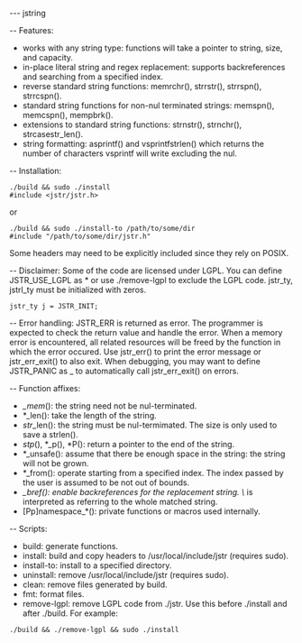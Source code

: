 --- jstring

-- Features:
- works with any string type: functions will take a pointer to string, size, and capacity.
- in-place literal string and regex replacement: supports backreferences and searching from a specified index.
- reverse standard string functions: memrchr(), strrstr(), strrspn(), strrcspn().
- standard string functions for non-nul terminated strings: memspn(), memcspn(), mempbrk().
- extensions to standard string functions: strnstr(), strnchr(), strcasestr_len().
- string formatting: asprintf() and vsprintfstrlen() which returns the number of characters vsprintf will write excluding the nul.

-- Installation:

```
./build && sudo ./install
#include <jstr/jstr.h>
```

or

```
./build && sudo ./install-to /path/to/some/dir
#include "/path/to/some/dir/jstr.h"
```

Some headers may need to be explicitly included since they rely on POSIX.

-- Disclaimer:
Some of the code are licensed under LGPL. You can define JSTR_USE_LGPL as \* or use ./remove-lgpl to exclude the LGPL code.
jstr_ty, jstrl_ty must be initialized with zeros.

```
jstr_ty j = JSTR_INIT;
```

-- Error handling:
JSTR_ERR is returned as error. The programmer is expected to check the return value and handle the error.
When a memory error is encountered, all related resources will be freed by the function in which the error occured.
Use jstr_err() to print the error message or jstr_err_exit() to also exit.
When debugging, you may want to define JSTR_PANIC as \_ to automatically call jstr_err_exit() on errors.

-- Function affixes:
- *_mem*(): the string need not be nul-terminated.
- *_len(): take the length of the string.
- *str*_len(): the string must be nul-termimated. The size is only used to save a strlen().
- *stp*(), *_p(), *P(): return a pointer to the end of the string.
- *_unsafe(): assume that there be enough space in the string: the string will not be grown.
- *_from(): operate starting from a specified index.
The index passed by the user is assumed to be not out of bounds.
- *_bref(): enable backreferences for the replacement string.
\\* is interpreted as referring to the whole matched string.
- [Pp]namespace_*(): private functions or macros used internally.

-- Scripts:
- build: generate functions.
- install: build and copy headers to /usr/local/include/jstr (requires sudo).
- install-to: install to a specified directory.
- uninstall: remove /usr/local/include/jstr (requires sudo).
- clean: remove files generated by build.
- fmt: format files.
- remove-lgpl: remove LGPL code from ./jstr. Use this before ./install and after ./build.
For example:

```
./build && ./remove-lgpl && sudo ./install
```
